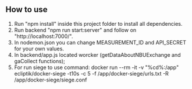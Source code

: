 How to use
----------

1. Run "npm install" inside this project folder to install all dependencies.
2. Run backend "npm run start:server" and follow on "http://localhost:7000/".
3. In nodemon.json you can change MEASUREMENT_ID and API_SECRET for your own values.
4. In backend/app.js located worcker (getDataAboutNBUExchange and gaCollect functions);
5. For run siege to use command: docker run --rm -it -v "%cd%:/app" ecliptik/docker-siege -t10s -c 5 -f /app/docker-siege/urls.txt -R /app/docker-siege/siege.conf 